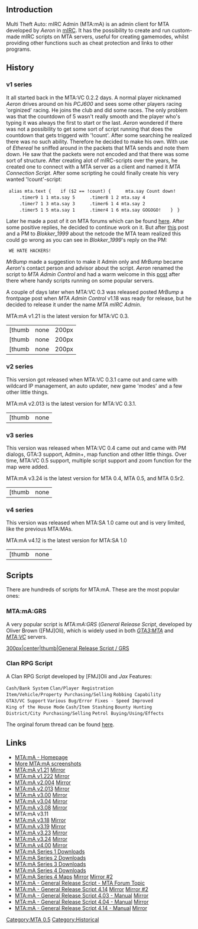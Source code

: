 Introduction
------------

Multi Theft Auto: mIRC Admin (MTA:mA) is an admin client for MTA developed by *Aeron* in [mIRC](http://www.mirc.com). It has the possibility to create and run custom-made mIRC scripts on MTA servers, useful for creating gamemodes, whilst providing other functions such as cheat protection and links to other programs.

History
-------

### v1 series

It all started back in the MTA:VC 0.2.2 days. A normal player nicknamed *Aeron* drives around on his *PCJ600* and sees some other players racing 'orginized' racing. He joins the club and did some races. The only problem was that the countdown of 5 wasn't really smooth and the player who's typing it was always the first to start or the last. *Aeron* wondered if there was not a possibility to get some sort of script running that does the countdown that gets triggerd with '!count'. After some searching he realized there was no such ability. Therefore he decided to make his own. With use of *Ethereal* he sniffed around in the packets that MTA sends and note them down. He saw that the packets were not encoded and that there was some sort of structure. After creating alot of mIRC-scripts over the years, he created one to connect with a MTA server as a client and named it *MTA Connection Script*. After some scripting he could finally create his very wanted '!count'-script:

` alias mta.text {`
`   if ($2 == !count) {`
`     mta.say Count down!`
`     .timer9 1 1 mta.say 5`
`     .timer8 1 2 mta.say 4`
`     .timer7 1 3 mta.say 3`
`     .timer6 1 4 mta.say 2`
`     .timer5 1 5 mta.say 1`
`     .timer4 1 6 mta.say GOGOGO!`
`   }`
` }`

Later he made a post of it on MTA forums which can be found [here](http://forum.mtasa.com/viewtopic.php?t=5362). After some positive replies, he decided to continue work on it. But after [this](http://forum.mtasa.com/viewtopic.php?p=53791) post and a PM to *Blokker\_1999* about the netcode the MTA team realized this could go wrong as you can see in *Blokker\_1999*'s reply on the PM:

` WE HATE HACKERS!`

*MrBump* made a suggestion to make it Admin only and *MrBump* became *Aeron*'s contact person and advisor about the script. *Aeron* renamed the script to *MTA Admin Control* and had a warm welcome in this [post](http://forum.mtasa.com/viewtopic.php?p=54788) after there where handy scripts running on some popular servers.

A couple of days later when MTA:VC 0.3 was released posted *MrBump* a frontpage post when *MTA Admin Control* v1.18 was ready for release, but he decided to release it under the name *MTA mIRC Admin*.

MTA:mA v1.21 is the latest version for MTA:VC 0.3.

|                                                                                 |                                                                                 |                                                                                                    |
|---------------------------------------------------------------------------------|---------------------------------------------------------------------------------|----------------------------------------------------------------------------------------------------|
| [thumb|none|200px|MTA Connection Script v0.1](/Image:MTACS01.gif.md "wikilink") | [thumb|none|200px|MTA Connection Script v0.2](/Image:MTACS02.GIF.md "wikilink") | [thumb|none|200px|Scripting component of MTA Admin control v0.1](/Image:MTACS03.gif.md "wikilink") |
| [thumb|none|200px|MTA Admin Control v0.1](/Image:MTAMA01.gif.md "wikilink")     | [thumb|none|200px|MTA Admin Control v0.2](/Image:MTAMA02.gif.md "wikilink")     | [thumb|none|200px|MTA mIRC Admin v1.12](/Image:MTAMA112.gif.md "wikilink")                         |
| [thumb|none|200px|MTA mIRC Admin v1.20](/Image:MTAMA120.gif.md "wikilink")      | [thumb|none|200px|MTA mIRC Admin v1.221](/Image:MTAMA1221.gif.md "wikilink")    | [thumb|none|200px|MTA mIRC Admin v1.222](/Image:MTAMA1222.gif.md "wikilink")                       |

### v2 series

This version got released when MTA:VC 0.3.1 came out and came with wildcard IP management, an auto updater, new game 'modes' and a few other little things.

MTA:mA v2.013 is the latest version for MTA:VC 0.3.1.

|                                                                                |                                                                              |
|--------------------------------------------------------------------------------|------------------------------------------------------------------------------|
| [thumb|none|200px|MTA mIRC Admin v2.0 Alpha](/Image:MTAMA2A.gif.md "wikilink") | [thumb|none|200px|MTA mIRC Admin v2.005](/Image:MTAMA2005.gif.md "wikilink") |

### v3 series

This version was released when MTA:VC 0.4 came out and came with PM dialogs, GTA:3 support, Admin+, map function and other little things. Over time, MTA:VC 0.5 support, multiple script support and zoom function for the map were added.

MTA:mA v3.24 is the latest version for MTA 0.4, MTA 0.5, and MTA 0.5r2.

|                                                                         |                                                                            |
|-------------------------------------------------------------------------|----------------------------------------------------------------------------|
| [thumb|none|200px|MTA mIRC Admin v3.24](/Image:mtama.JPG.md "wikilink") | [thumb|none|200px|MTA mIRC Admin v3.07](/Image:MTAMA307.gif.md "wikilink") |

### v4 series

This version was released when MTA:SA 1.0 came out and is very limited, like the previous MTA:MAs.

MTA:mA v4.12 is the latest version for MTA:SA 1.0

|                                                                            |                                                                                             |
|----------------------------------------------------------------------------|---------------------------------------------------------------------------------------------|
| [thumb|none|200px|MTA mIRC Admin v4.06](/Image:MTAMA406.png.md "wikilink") | [thumb|none|200px|Map component of MTA mIRC Admin v4.12](/Image:MTAMA412.png.md "wikilink") |

Scripts
-------

There are hundreds of scripts for MTA:mA. These are the most popular ones:

### MTA:mA:GRS

A very popular script is *MTA:mA:GRS* (*General Release Script*, developed by Oliver Brown (\[FMJ\]Oli), which is widely used in both *[GTA3:MTA](/GTA3MTA_0.5.md "wikilink")* and *[MTA:VC](/MTAVC_0.5.md "wikilink")* servers.

[300px|center|thumb|General Release Script / GRS](/Image:grs.JPG.md "wikilink")

### Clan RPG Script

A Clan RPG Script developed by \[FMJ\]Oli and *Jax* Features:

`Cash/Bank System`
`Clan/Player Registration`
`Item/Vehicle/Property Purchasing/Selling`
`Robbing Capability`
`GTA3/VC Support`
`Various Bug/Error Fixes - Speed Improved`
`King of the House Mode`
`Cash/Item Stashing`
`Bounty Hunting`
`District/City Purchasing/Selling`
`Petrol Buying/Using/Effects `

The orginal forum thread can be found [here](http://forum.mtasa.com/viewtopic.php?t=11562).

Links
-----

-   [MTA:mA - Homepage](http://home.deds.nl/~aeron/)
-   [More MTA:mA screenshots](http://files.mtasa.com/web/mtama_history/)
-   [MTA:mA v1.21](http://files.mtasa.com/apps/tools/MTAmA/MTAmA121.zip) [Mirror](http://www.projectredivivus.com/files/tools/MTAmA/MTAmA121.zip)
-   [MTA:mA v1.222](http://files.mtasa.com/apps/tools/MTAmA/MTAmA1222.zip) [Mirror](http://home.deds.nl/~aeron/mtama/1.0/MTAMA1222.rar)
-   [MTA:mA v2.004](http://files.mtasa.com/apps/tools/MTAmA/MTAmA2004.zip) [Mirror](http://www.projectredivivus.com/files/tools/MTAmA/MTAmA2004.zip)
-   [MTA:mA v2.013](http://files.mtasa.com/apps/tools/MTAmA/MTAmA2013.zip) [Mirror](http://home.deds.nl/~aeron/mtama/2.0/MTAMA2013.rar)
-   [MTA:mA v3.00](http://files.mtasa.com/apps/tools/MTAmA/MTAmA300.zip) [Mirror](http://www.projectredivivus.com/files/tools/MTAmA/MTAmA300.zip)
-   [MTA:mA v3.04](http://files.mtasa.com/apps/tools/MTAmA/MTAmA304.zip) [Mirror](http://www.projectredivivus.com/files/tools/MTAmA/MTAmA304.zip)
-   [MTA:mA v3.08](http://files.mtasa.com/apps/tools/MTAmA/MTAmA308.zip) [Mirror](http://www.projectredivivus.com/files/tools/MTAmA/MTAmA308.zip)
-   MTA:mA v3.11
-   [MTA:mA v3.18](http://files.mtasa.com/apps/tools/MTAmA/MTAmA318.zip) [Mirror](http://www.projectredivivus.com/files/tools/MTAmA/MTAmA318.zip)
-   [MTA:mA v3.19](http://files.mtasa.com/apps/tools/MTAmA/MTAmA319.zip) [Mirror](http://www.projectredivivus.com/files/tools/MTAmA/MTAmA319.zip)
-   [MTA:mA v3.23](http://files.mtasa.com/apps/tools/MTAmA/MTAmA323.zip) [Mirror](http://www.projectredivivus.com/files/tools/MTAmA/MTAmA323.zip)
-   [MTA:mA v3.24](http://files.mtasa.com/apps/tools/MTAmA/MTAmA324.zip) [Mirror](http://www.projectredivivus.com/files/tools/MTAmA/MTAmA324.zip)
-   [MTA:mA v4.00](http://files.mtasa.com/apps/tools/MTAmA/MTAmA4.zip) [Mirror](http://www.projectredivivus.com/files/tools/MTAmA/MTAmA4.zip)
-   [MTA:mA Series 1 Downloads](http://home.deds.nl/~aeron/mtama/1.0/)
-   [MTA:mA Series 2 Downloads](http://home.deds.nl/~aeron/mtama/2.0/)
-   [MTA:mA Series 3 Downloads](http://home.deds.nl/~aeron/files/)
-   [MTA:mA Series 4 Downloads](http://home.deds.nl/~aeron/mtama/4.0/)
-   [MTA:mA Series 4 Maps](http://files.mtasa.com/apps/tools/MTAmA/maps.zip) [Mirror](http://www.projectredivivus.com/files/tools/MTAmA/maps.rar) [Mirror \#2](http://web.archive.org/web/20060424164026/http://talidan.littlewhitey.net/mtama/maps.rar)
-   [MTA:mA - General Release Script - MTA Forum Topic](http://forum.mtasa.com/viewtopic.php?t=8788%20)
-   [MTA:mA - General Release Script 4.14](http://files.mtasa.com/apps/tools/MTAmA/MTAmA_GRS_4.14.exe) [Mirror](http://www.projectredivivus.com/files/tools/MTAmA/MTAmA_GRS_4.14.exe) [Mirror \#2](http://web.archive.org/web/20071102021213/http://www.mta-fmj.com/mtama.exe)
-   [MTA:mA - General Release Script 4.03 - Manual](http://files.mtasa.com/apps/tools/MTAmA/GRS_MANUAL_4.03.txt) [Mirror](http://www.projectredivivus.com/files/tools/MTAmA/GRS_MANUAL_4.03.txt)
-   [MTA:mA - General Release Script 4.04 - Manual](http://files.mtasa.com/apps/tools/MTAmA/GRS_MANUAL_4.04.txt) [Mirror](http://www.projectredivivus.com/files/tools/MTAmA/GRS_MANUAL_4.04.txt)
-   [MTA:mA - General Release Script 4.14 - Manual](http://files.mtasa.com/apps/tools/MTAmA/GRS_MANUAL_4.14.txt) [Mirror](http://www.projectredivivus.com/files/tools/MTAmA/GRS_MANUAL_4.14.txt)

[Category:MTA 0.5](/Category:MTA_0.5.md "wikilink") [Category:Historical](/Category:Historical.md "wikilink")
